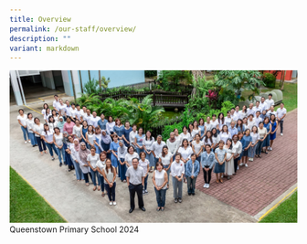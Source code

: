 ```yaml
---
title: Overview
permalink: /our-staff/overview/
description: ""
variant: markdown
---
```

![](/images/OrgChart/All_Staff_Formal_2.jpg)
Queenstown Primary School 2024
